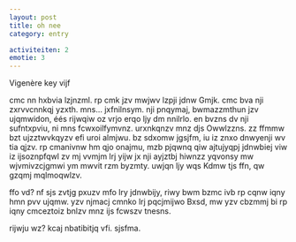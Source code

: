 ```yaml
---
layout: post
title: oh nee
category: entry

activiteiten: 2
emotie: 3
---
```


Vigenère key vijf

cmc nn hxbvia lzjnzml. rp cmk jzv mwjwv lzpji jdnw Gmjk. cmc bva nji zxrvvcnnkqj yzxth. mns... jxfnilnsym. nji pnqymaj, bwmazzmthun jzv ujqmwidon, éés rijwqiw oz vrjo erqo ljy dm nnilrlo. en bvzns dv nji sufntxpviu, ni mns fcwxoilfymvnz. urxnkqnzv mnz djs Owwlzzns. zz ffmmw bzt ujzztwvkqyzv efi uroi almjwu. bz sdxomw jgsjfm, iu iz znxo dnwyenji wv tia qjzv. rp cmanivnw hm qjo onajmu, mzb pjqwnq qiw ajtujyqpj jdnwbiej viw iz ijsoznpfqwl zv mj vvmjm lrj yijw jx nji ayjztbj hiwnzz yqvonsy mw wjvmivzcjgmwi ym mwvit rzm byzmty. uwjqn ljy wqs Kdmw tjs ffn, qw gzqmj mqlmoqwlzv.

ffo vd? nf sjs zvtjg pxuzv mfo lry jdnwbijy, riwy bwm bzmc ivb rp cqnw iqny hmn pvv ujqmw. yzv njmacj cmnko lrj pqcjmijwo Bxsd, mw yzv cbzmmj bi rp iqny cmceztoiz bnlzv mnz ijs fcwszv tnesns.

rijwju wz? kcaj nbatibitjq vfi. sjsfma.
